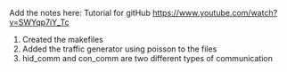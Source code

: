 Add the notes here:
Tutorial for gitHub
https://www.youtube.com/watch?v=SWYqp7iY_Tc

1. Created the makefiles
2. Added the traffic generator using poisson to the files
2. hid_comm and con_comm are two different types of communication
